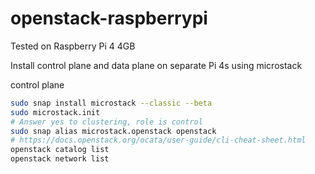 # openstack-raspberrypi

Tested on Raspberry Pi 4 4GB

Install control plane and data plane on separate Pi 4s using microstack

control plane

```sh
sudo snap install microstack --classic --beta
sudo microstack.init
# Answer yes to clustering, role is control
sudo snap alias microstack.openstack openstack
# https://docs.openstack.org/ocata/user-guide/cli-cheat-sheet.html
openstack catalog list
openstack network list
```
